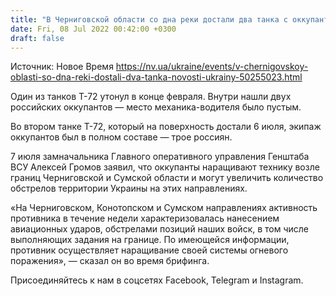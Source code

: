 ```yaml
---
title: "В Черниговской области со дна реки достали два танка с оккупантами внутри"
date: Fri, 08 Jul 2022 00:42:00 +0300
draft: false
---
```

Источник: Новое Время https://nv.ua/ukraine/events/v-chernigovskoy-oblasti-so-dna-reki-dostali-dva-tanka-novosti-ukrainy-50255023.html


Один из танков Т-72 утонул в конце февраля. Внутри нашли двух российских оккупантов — место механика-водителя было пустым.

Во втором танке Т-72, который на поверхность достали 6 июля, экипаж оккупантов был в полном составе — трое россиян.

7 июля замначальника Главного оперативного управления Генштаба ВСУ Алексей Громов заявил, что оккупанты наращивают технику возле границ Черниговской и Сумской области и могут увеличить количество обстрелов территории Украины на этих направлениях.

«На Черниговском, Конотопском и Сумском направлениях активность противника в течение недели характеризовалась нанесением авиационных ударов, обстрелами позиций наших войск, в том числе выполняющих задания на границе. По имеющейся информации, противник осуществляет наращивание своей системы огневого поражения», — сказал он во время брифинга.

Присоединяйтесь к нам в соцсетях Facebook, Telegram и Instagram.
